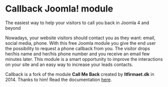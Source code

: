 # Callback Joomla! module
The easiest way to help your visitors to call you back in Joomla 4 and beyond

Nowadays, your website visitors should contact you as they want: email, social media, phone. With this free Joomla module you give the end user the possibility to request a phone callback from you. The visitor drops her/his name and her/his phone number and you receive an email few minutes later.
This module is a smart opportunity to improve the interactions on your site and an easy way to increase your leads contacts.

Callback is a fork of the module **Call Me Back** created by **Itfirmaet.dk** in 2014. Thanks to him!
Read the documentation [here](https://web-eau.net/en/development/callback/documentation).
